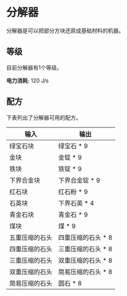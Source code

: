 # 分解器

分解器是可以把部分方块还原成基础材料的机器。

## 等级

目前分解器有1个等级。

**电力消耗**: 120 J/s

## 配方

下表列出了分解器可用的配方。

| 输入 | 输出 |
| ---- | --- |
| 绿宝石块 | 绿宝石 * 9 |
| 金块 | 金锭 * 9 |
| 铁块 | 铁锭 * 9 |
| 下界合金块 | 下界合金锭 * 9 |
| 红石块 | 红石粉 * 9 |
| 石英块 | 下界石英 * 4 |
| 青金石块 | 青金石 * 9 |
| 煤块 | 煤 * 9 |
| 五重压缩的石头 | 四重压缩的石头 * 8 |
| 四重压缩的石头 | 三重压缩的石头 * 8 |
| 三重压缩的石头 | 双重压缩的石头 * 8 |
| 双重压缩的石头 | 简易压缩的石头 * 8 |
| 简易压缩的石头 | 圆石 * 8 |
